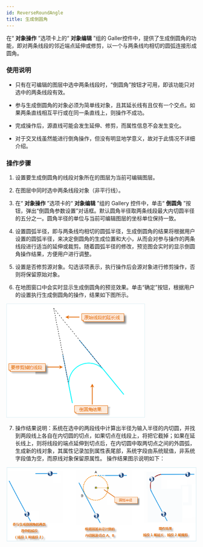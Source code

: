 ```yaml
---
id: ReverseRoundAngle
title: 生成倒圆角  
---  
```

 在“ **对象操作** ”选项卡上的“ **对象编辑** ”组的 Galler控件中，提供了生成倒圆角的功能，即对两条线段的邻近端点延伸或修剪，以一个与两条线均相切的圆弧连接形成圆角。

 ### 使用说明

   * 只有在可编辑的图层中选中两条线段时，“倒圆角”按钮才可用，即该功能只对选中的两条线段有效。

   * 参与生成倒圆角的对象必须为简单线对象，且其延长线有且仅有一个交点。如果两条直线相互平行或在同一条直线上，则操作不成功。

   * 完成操作后，源直线可能会发生延伸、修剪，而属性信息不会发生变化。

   * 对于交叉线虽然能进行倒角操作，但没有明显地学意义，故对于此情况不详细介绍。



 ### 操作步骤

   1. 设置要生成倒圆角的线段对象所在的图层为当前可编辑图层。

   2. 在图层中同时选中两条线段对象（非平行线）。

   3. 在“ **对象操作** ”选项卡的“ **对象编辑** ”组的 Gallery 控件中，单击“ **倒圆角**
”按钮，弹出“倒圆角参数设置”对话框。默认圆角半径取两条线段最大内切圆半径的五分之一。圆角半径的单位与当前可编辑图层的坐标单位保持一致。

   4. 设置圆弧半径，即与两条线均相切的圆弧半径，生成倒圆角的结果将根据用户设置的圆弧半径，来决定倒圆角的生成位置和大小，从而会对参与操作的两条线段进行适当的延伸或裁剪。随着圆弧半径的修改，预览图会实时的显示倒圆角操作结果，方便用户进行调整。

   5. 设置是否修剪源对象。勾选该项表示，执行操作后会源对象进行修剪操作，否则将保留原始对象。

   6. 在地图窗口中会实时显示生成倒圆角的预览效果。单击“确定”按钮，根据用户的设置执行生成倒圆角的操作，结果如下图所示。  

![](img/ReverseRoundResult.png)  

   7. 操作结果说明：系统在选中的两段线中计算出半径为输入半径的内切圆，并找到两段线上各自在内切圆的切点，如果切点在线段上，将把它截掉；如果在延长线上，则将线段的端点延伸到切点后，在内切圆中取两切点之间的外圆弧，生成新的线对象，其属性记录加到属性表尾部，系统字段由系统赋值，非系统字段值为空，而原线对象保留原属性。
操作结果图示说明如下：     

 ![](img/ReverseRound.png)  

